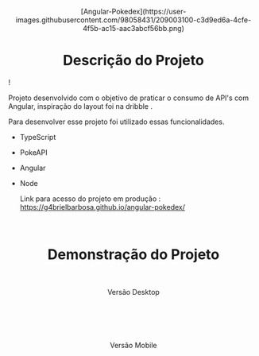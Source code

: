 <p align="center">
    [Angular-Pokedex](https://user-images.githubusercontent.com/98058431/209003100-c3d9ed6a-4cfe-4f5b-ac15-aac3abcf56bb.png)
</p>

<h1 align="center"> Descrição do Projeto </h1>!


<br>


 Projeto desenvolvido com o objetivo de praticar o consumo de API's com Angular, inspiração do layout foi na dribble .
  
Para desenvolver esse projeto foi utilizado essas funcionalidades.
  
- TypeScript 
- PokeAPI
- Angular
- Node

  Link para acesso do projeto em produção : https://g4brielbarbosa.github.io/angular-pokedex/

<br>

<h1 align="center"> Demonstração do Projeto </h1>

<br>

<p align="center">
  Versão Desktop
</p>

<br>

<p align="center">
  <img "src="https://raw.githubusercontent.com/G4brielBarbosa/angular-pokedex/src/assets/AngularPokedex (1).gif" />
</p>

<br>


<p align="center">
  Versão Mobile
</p>

<br>


<p align="center">
  <img "src="https://raw.githubusercontent.com/G4brielBarbosa/angular-pokedex/src/assets/AngularPokedex.gif" />
</p>
